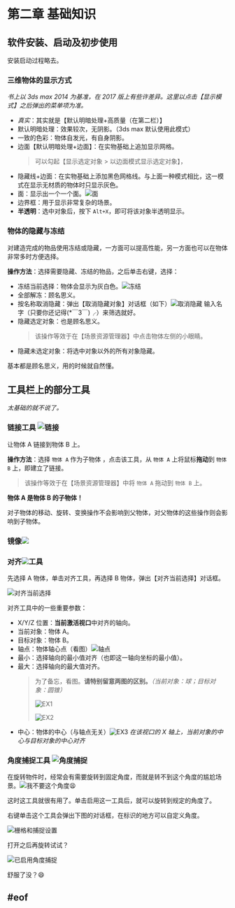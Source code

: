 # 第二章 基础知识

## 软件安装、启动及初步使用

安装启动过程略去。

### 三维物体的显示方式

*书上以 3ds max 2014 为基准，在 2017 版上有些许差异。这里以点击【显示模式】之后弹出的菜单项为准。*
- *真实*：其实就是【默认明暗处理+高质量（在第二栏）】
- 默认明暗处理：效果较次，无阴影。（3ds max 默认使用此模式）
- 一致的色彩：物体自发光，有自身阴影。
- 边面【默认明暗处理+边面】：在实物基础上追加显示网格。
  > 可以勾起【显示选定对象 > 以边面模式显示选定对象】，
- 隐藏线+边面：在实物基础上添加黑色网格线。与上面一种模式相比，这一模式在显示无材质的物体时只显示灰色。
- 面：显示出一个一个面。![面](asset/surface.png)
- 边界框：用于显示非常复杂的场景。
- **半透明**：选中对象后，按下 ```Alt+X```，即可将该对象半透明显示。

### 物体的隐藏与冻结

对建造完成的物品使用冻结或隐藏，一方面可以提高性能，另一方面也可以在物体非常多时方便选择。

**操作方法**：选择需要隐藏、冻结的物品，之后单击右键，选择：
- 冻结当前选择：物体会显示为灰白色。![冻结](asset/freeze.png)
- 全部解冻：顾名思义。
- 按名称取消隐藏：弹出【取消隐藏对象】对话框（如下）![取消隐藏](asset/cancel-hiding.png) 输入名字（只要你还记得(*￣3￣)╭）来筛选就好。
- 隐藏选定对象：也是顾名思义。
  > 该操作等效于在【场景资源管理器】中点击物体左侧的小眼睛。
- 隐藏未选定对象：将选中对象以外的所有对象隐藏。

基本都是顾名思义，用的时候就自然懂。

## 工具栏上的部分工具

*太基础的就不说了。*

### 链接工具 ![链接](asset/link.png)

让物体 A 链接到物体 B 上。

**操作方法**：选择 `物体 A` 作为子物体 ，点击该工具，从 `物体 A` 上将鼠标**拖动**到 `物体 B` 上，即建立了链接。

> 该操作等效于在【场景资源管理器】中将 `物体 A` 拖动到 `物体 B` 上。

**物体 A 是物体 B 的子物体！**

对子物体的移动、旋转、变换操作不会影响到父物体，对父物体的这些操作则会影响到子物体。

### 镜像![](asset/mirroring.png)



### 对齐![](asset/aligning.png)工具

先选择 A 物体，单击对齐工具，再选择 B 物体，弹出【对齐当前选择】对话框。

![对齐当前选择](asset/align-dialog.png)

对齐工具中的一些重要参数：

- X/Y/Z 位置：**当前激活视口**中对齐的轴向。
- 当前对象：物体 A。
- 目标对象：物体 B。
- 轴点：物体轴心点（看图）![轴点](asset/pivot-point.png)
- 最小：选择轴向的最小值对齐（也即这一轴向坐标的最小值）。
- 最大：选择轴向的最大值对齐。
  > 为了备忘，看图。**请特别留意两图的区别。***（当前对象：球；目标对象：圆锥）*
  >
  > ![EX1](asset/ex1.png)
  >
  > ![EX2](asset/ex2.png)
- 中心：物体的中心（与轴点无关）![EX3](asset/ex3.png) 
  *在该视口的 X 轴上，当前对象的中心与目标对象的中心对齐*

### 角度捕捉工具 ![角度捕捉](asset/angle-catch-tool.png)

在旋转物件时，经常会有需要旋转到固定角度，而就是转不到这个角度的尴尬场景。![我不要这个角度😫](asset/not-my-angle.png)

这时这工具就很有用了。单击启用这一工具后，就可以旋转到规定的角度了。

右键单击这个工具会弹出下图的对话框，在标识的地方可以自定义角度。

![栅格和捕捉设置](asset/catch-settings.png)

打开之后再旋转试试？

![已启用角度捕捉](asset/catch-enabled.png)

舒服了没？😄

## #eof